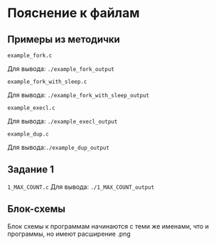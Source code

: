 # Пояснение к файлам

## Примеры из методички


```example_fork.c```

Для вывода: ```./example_fork_output```


```example_fork_with_sleep.c```

Для вывода: ```./example_fork_with_sleep_output```


```example_execl.c```

Для вывода: ```./example_execl_output```


```example_dup.c```

Для вывода:```./example_dup_output```


## Задание 1

```1_MAX_COUNT.c```
Для вывода: ```./1_MAX_COUNT_output```

## Блок-схемы

Блок схемы к программам начинаются с теми же именами, что и программы, но имеют расширение .png